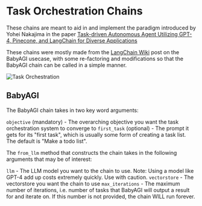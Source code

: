 # Task Orchestration Chains

These chains are meant to aid in and implement the paradigm introduced by Yohei Nakajima in the paper [Task-driven Autonomous Agent Utilizing GPT-4, Pinecone, and LangChain for Diverse Applications](https://yoheinakajima.com/task-driven-autonomous-agent-utilizing-gpt-4-pinecone-and-langchain-for-diverse-applications/)

These chains were mostly made from the [LangChain Wiki](https://python.langchain.com/en/latest/use_cases/agents/baby_agi.html) post on the BabyAGI usecase, with some re-factoring and modifications so that the BabyAGI chain can be called in a simple manner. 

![Task Orchestration](httpswith://pbs.twimg.com/media/FsW_xF4aEAASyZH?format=png&name=small)

## BabyAGI 

The BabyAGI chain takes in two key word arguments:

`objective` (mandatory) - The overarching objective you want the task orchestration system to converge to
`first_task` (optional) - The prompt it gets for its "first task", which is usually some form of creating a task list. The default is "Make a todo list".

The `from_llm` method that constructs the chain takes in the following arguments that may be of interest:

`llm` - The LLM model you want to the chain to use. Note: Using a model like GPT-4 add up costs extremely quickly. Use with caution.
`vectorstore` - The vectorstore you want the chain to use
`max_iterations` - The maximum number of iterations, i.e. number of tasks that BabyAGI will output a result for and iterate on. If this number is not provided, the chain WILL run forever. 
